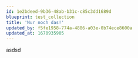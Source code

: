 ```yaml
---
id: 1e2bdeed-9b36-48ab-b31c-c85c3dd1689d
blueprint: test_collection
title: 'Nur noch das!'
updated_by: f5fe1958-774a-4886-a03e-0b74ece8600a
updated_at: 1670935905
---
```

asdsd